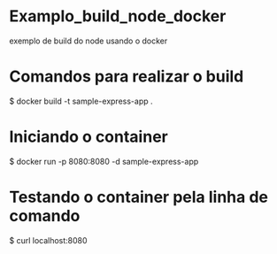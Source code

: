 # Examplo_build_node_docker
exemplo de build do node usando o docker


# Comandos para realizar o build 

$ docker build -t sample-express-app .

# Iniciando o container 
$ docker run -p 8080:8080 -d sample-express-app

# Testando o container pela linha de comando
$ curl localhost:8080
